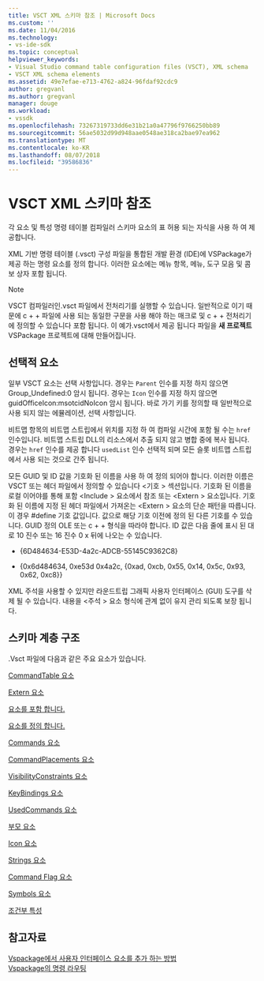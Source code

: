 ```yaml
---
title: VSCT XML 스키마 참조 | Microsoft Docs
ms.custom: ''
ms.date: 11/04/2016
ms.technology:
- vs-ide-sdk
ms.topic: conceptual
helpviewer_keywords:
- Visual Studio command table configuration files (VSCT), XML schema
- VSCT XML schema elements
ms.assetid: 49e7efae-e713-4762-a824-96fdaf92cdc9
author: gregvanl
ms.author: gregvanl
manager: douge
ms.workload:
- vssdk
ms.openlocfilehash: 73267319733dd6e31b21a0a47796f9766250bb89
ms.sourcegitcommit: 56ae5032d99d948aae0548ae318ca2bae97ea962
ms.translationtype: MT
ms.contentlocale: ko-KR
ms.lasthandoff: 08/07/2018
ms.locfileid: "39586836"
---
```

# <a name="vsct-xml-schema-reference"></a>VSCT XML 스키마 참조
각 요소 및 특성 명령 테이블 컴파일러 스키마 요소의 표 허용 되는 자식을 사용 하 여 제공합니다.  
  
 XML 기반 명령 테이블 (.vsct) 구성 파일을 통합된 개발 환경 (IDE)에 VSPackage가 제공 하는 명령 요소를 정의 합니다. 이러한 요소에는 메뉴 항목, 메뉴, 도구 모음 및 콤보 상자 포함 됩니다.  
  
> [!NOTE]
>  VSCT 컴파일러인.vsct 파일에서 전처리기를 실행할 수 있습니다. 일반적으로 이기 때문에 c + + 파일에 사용 되는 동일한 구문을 사용 해야 하는 매크로 및 c + + 전처리기에 정의할 수 있습니다 포함 됩니다. 이 예가.vsct에서 제공 됩니다 파일을 **새 프로젝트** VSPackage 프로젝트에 대해 만들어집니다.  
  
## <a name="optional-elements"></a>선택적 요소  
 일부 VSCT 요소는 선택 사항입니다. 경우는 `Parent` 인수를 지정 하지 않으면 Group_Undefined:0 암시 됩니다. 경우는 `Icon` 인수를 지정 하지 않으면 guidOfficeIcon:msotcidNoIcon 암시 됩니다. 바로 가기 키를 정의할 때 일반적으로 사용 되지 않는 에뮬레이션, 선택 사항입니다.  
  
 비트맵 항목의 비트맵 스트립에서 위치를 지정 하 여 컴파일 시간에 포함 될 수는 `href` 인수입니다. 비트맵 스트립 DLL의 리소스에서 추출 되지 않고 병합 중에 복사 됩니다. 경우는 `href` 인수를 제공 합니다 `usedList` 인수 선택적 되며 모든 슬롯 비트맵 스트립에서 사용 되는 것으로 간주 됩니다.  
  
 모든 GUID 및 ID 값을 기호화 된 이름을 사용 하 여 정의 되어야 합니다. 이러한 이름은 VSCT 또는 헤더 파일에서 정의할 수 있습니다 \<기호 > 섹션입니다. 기호화 된 이름을 로컬 이어야를 통해 포함 \<Include > 요소에서 참조 또는 \<Extern > 요소입니다. 기호화 된 이름에 지정 된 헤더 파일에서 가져온는 \<Extern > 요소의 단순 패턴을 따릅니다.이 경우 #define 기호 값입니다. 값으로 해당 기호 이전에 정의 된 다른 기호를 수 있습니다. GUID 정의 OLE 또는 c + + 형식을 따라야 합니다. ID 값은 다음 줄에 표시 된 대로 10 진수 또는 16 진수 0 x 뒤에 나오는 수 있습니다.  
  
-   {6D484634-E53D-4a2c-ADCB-55145C9362C8}  
  
-   {0x6d484634, 0xe53d 0x4a2c, {0xad, 0xcb, 0x55, 0x14, 0x5c, 0x93, 0x62, 0xc8}}  
  
 XML 주석을 사용할 수 있지만 라운드트립 그래픽 사용자 인터페이스 (GUI) 도구를 삭제 될 수 있습니다. 내용을 \<주석 > 요소 형식에 관계 없이 유지 관리 되도록 보장 됩니다.  
  
## <a name="schema-hierarchy"></a>스키마 계층 구조  
 .Vsct 파일에 다음과 같은 주요 요소가 있습니다.  
  
 [CommandTable 요소](../extensibility/commandtable-element.md)  
  
 [Extern 요소](../extensibility/extern-element.md)  
  
 [요소를 포함 합니다.](../extensibility/include-element.md)  
  
 [요소를 정의 합니다.](../extensibility/define-element.md)  
  
 [Commands 요소](../extensibility/commands-element.md)  
  
 [CommandPlacements 요소](../extensibility/commandplacements-element.md)  
  
 [VisibilityConstraints 요소](../extensibility/visibilityconstraints-element.md)  
  
 [KeyBindings 요소](../extensibility/keybindings-element.md)  
  
 [UsedCommands 요소](../extensibility/usedcommands-element.md)  
  
 [부모 요소](../extensibility/parent-element.md)  
  
 [Icon 요소](../extensibility/icon-element.md)  
  
 [Strings 요소](../extensibility/strings-element.md)  
  
 [Command Flag 요소](../extensibility/command-flag-element.md)  
  
 [Symbols 요소](../extensibility/symbols-element.md)  
  
 [조건부 특성](../extensibility/vsct-xml-schema-conditional-attributes.md)  
  
## <a name="see-also"></a>참고자료  
 [Vspackage에서 사용자 인터페이스 요소를 추가 하는 방법](../extensibility/internals/how-vspackages-add-user-interface-elements.md)   
 [Vspackage의 명령 라우팅](../extensibility/internals/command-routing-in-vspackages.md)